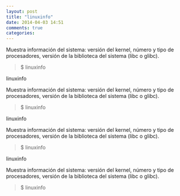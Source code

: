 ```yaml
---
layout: post
title: "linuxinfo"
date: 2014-04-03 14:51
comments: true
categories: 
---
```

Muestra información del sistema: versión del kernel, número y tipo de procesadores, versión de la biblioteca del sistema (libc o glibc).

>$ linuxinfo

linuxinfo

Muestra información del sistema: versión del kernel, número y tipo de procesadores, versión de la biblioteca del sistema (libc o glibc).

>$ linuxinfo

linuxinfo

Muestra información del sistema: versión del kernel, número y tipo de procesadores, versión de la biblioteca del sistema (libc o glibc).

>$ linuxinfo

linuxinfo

Muestra información del sistema: versión del kernel, número y tipo de procesadores, versión de la biblioteca del sistema (libc o glibc).

>$ linuxinfo

